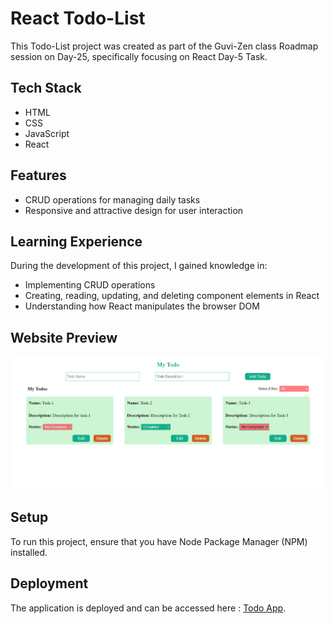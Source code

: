 # React Todo-List

This Todo-List project was created as part of the Guvi-Zen class Roadmap session on Day-25, specifically focusing on React Day-5 Task.

## Tech Stack

- HTML
- CSS
- JavaScript
- React

## Features

- CRUD operations for managing daily tasks
- Responsive and attractive design for user interaction

## Learning Experience

During the development of this project, I gained knowledge in:

- Implementing CRUD operations
- Creating, reading, updating, and deleting component elements in React
- Understanding how React manipulates the browser DOM

## Website Preview

![Todo-List Preview](./public/scr.png)

## Setup

To run this project, ensure that you have Node Package Manager (NPM) installed.

## Deployment

The application is deployed and can be accessed here : [Todo App](https://my-to-do-appinfo.netlify.app/).
